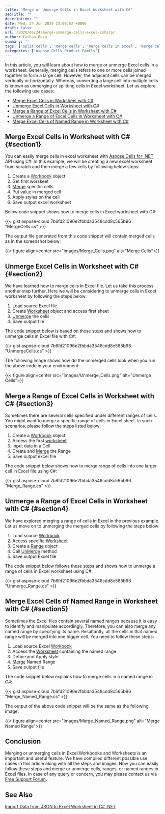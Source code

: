```yaml
---
title: 'Merge or Unmerge Cells in Excel Worksheet with C#'
seoTitle: ""
description: ""
date: Wed, 24 Jun 2020 23:08:52 +0000
draft: false
url: /2020/06/24/merge-unmerge-cells-excel-csharp/
author: Farhan Raza
summary: ''
tags: ['Split cells', 'merge cells', 'merge cells in excel', 'merge cells in named range', 'merge range of cells', 'unmerge cells', 'unmerge cells in excel']
categories: ['Aspose.Cells Product Family']
---
```


In this article, you will learn about how to merge or unmerge Excel cells in a worksheet. Generally, merging cells refers to one or more cells joined together to form a large cell. However, the adjacent cells can be merged vertically or horizontally. Whereas, converting a large cell into multiple cells is known as unmerging or splitting cells in Excel worksheet. Let us explore the following use cases:

*   [Merge Excel Cells in Worksheet with C#][1]
*   [Unmerge Excel Cells in Worksheet with C#][2]
*   [Merge a Range of Excel Cells in Worksheet with C#][3]
*   [Unmerge a Range of Excel Cells in Worksheet with C#][4]
*   [Merge Excel Cells of Named Range in Worksheet with C#][5]

## Merge Excel Cells in Worksheet with C# {#section1}

You can easily merge cells in excel worksheet with [Aspose.Cells for .NET][6] API using C#. In this example, we will be creating a new excel worksheet from scratch and then merge a few cells by following below steps:

1.  Create a [Workbook][7] object
2.  Get first worskeet
3.  [Merge][8] specific cells
4.  Put value in merged cell
5.  Apply styles on the cell
6.  Save output excel worksheet

Below code snippet shows how to merge cells in Excel worksheet with C#:

{{< gist aspose-cloud 7b6fd21096e2fbbda3548cdd8c565b96 "MergeCells.cs" >}}

The output file generated from this code snippet will contain merged cells as in the screenshot below:



{{< figure align=center src="images/Merge_Cells.png" alt="Merge Cells">}}


## Unmerge Excel Cells in Worksheet with C# {#section2}

We have learned how to merge cells in Excel file. Let us take this process another step further. Here we will be considering to unmerge cells in Excel worksheet by following the steps below:

1.  Load source Excel file
2.  Create [Worksheet][9] object and access first sheet
3.  [Unmerge][10] the cells
4.  Save output file

The code snippet below is based on these steps and shows how to unmerge cells in Excel file with C#:

{{< gist aspose-cloud 7b6fd21096e2fbbda3548cdd8c565b96 "UnmergeCells.cs" >}}

The following image shows how do the unmerged cells look when you run the above code in your environment:



{{< figure align=center src="images/Unmerge_Cells.png" alt="Unmerge Cells">}}


## Merge a Range of Excel Cells in Worksheet with C# {#section3}

Sometimes there are several cells specified under different ranges of cells. You might want to merge a specific range of cells in Excel sheet. In such scenarios, please follow the steps listed below:

1.  Create a [Workbook][11] object
2.  Access the first [worksheet][12]
3.  Input data in a Cell
4.  Create and [Merge][13] the Range
5.  Save output excel file

The code snippet below shows how to merge range of cells into one larger cell in Excel file using C#:

{{< gist aspose-cloud 7b6fd21096e2fbbda3548cdd8c565b96 "Merge_Range.cs" >}}

## Unmerge a Range of Excel Cells in Worksheet with C# {#section4}

We have explored merging a range of cells in Excel in the previous example. Let us move on to unmerging the merged cells by following the steps below:

1.  Load source [Workbook][14]
2.  Access specific [Worksheet][15]
3.  Create a [Range][16] object
4.  Call [UnMerge][17] method
5.  Save output Excel file

The code snippet below follows these steps and shows how to unmerge a range of cells in Excel worksheet using C#:

{{< gist aspose-cloud 7b6fd21096e2fbbda3548cdd8c565b96 "Unmerge_Range.cs" >}}

## Merge Excel Cells of Named Range in Worksheet with C# {#section5}

Sometimes the Excel files contain several named ranges because it is easy to identify and manipulate accordingly. Therefore, you can also merge any named range by specifying its name. Resultantly, all the cells in that named range will be merged into one bigger cell. You need to follow these steps:

1.  Load source Excel [Workbook][18]
2.  Access the [Worksheet][19] containing the named range
3.  Define and Apply style
4.  [Merge][20] Named Range
5.  Save output file

The code snippet below explains how to merge cells in a named range in C#:

{{< gist aspose-cloud 7b6fd21096e2fbbda3548cdd8c565b96 "Merge_Named_Range.cs" >}}

The output of the above code snippet will be the same as the following image:



{{< figure align=center src="images/Merge_Named_Range.png" alt="Merge Named Range">}}


## Conclusion

Merging or unmerging cells in Excel Workbooks and Worksheets is an important and useful feature. We have compiled different possible use cases in this article along with all the steps and images. Now you can easily follow these steps and merge or unmerge cells, ranges, or named ranges in Excel files. In case of any query or concern, you may please contact us via [Free Support Forum][21].

## See Also

[Import Data from JSON to Excel Worksheet in C# .NET][22]




[1]: #section1
[2]: #section2
[3]: #section3
[4]: #section4
[5]: #section5
[6]: https://products.aspose.com/cells/net
[7]: https://apireference.aspose.com/cells/net/aspose.cells/workbook
[8]: https://apireference.aspose.com/cells/net/aspose.cells/cells/methods/merge/index
[9]: https://apireference.aspose.com/cells/net/aspose.cells/worksheet
[10]: https://apireference.aspose.com/cells/net/aspose.cells/cells/methods/unmerge
[11]: https://apireference.aspose.com/cells/net/aspose.cells/workbook
[12]: https://apireference.aspose.com/cells/net/aspose.cells/worksheet
[13]: https://apireference.aspose.com/cells/net/aspose.cells/range/methods/merge
[14]: https://apireference.aspose.com/cells/net/aspose.cells/workbook
[15]: https://apireference.aspose.com/cells/net/aspose.cells/worksheet
[16]: https://apireference.aspose.com/cells/net/aspose.cells/range
[17]: https://apireference.aspose.com/cells/net/aspose.cells/range/methods/unmerge
[18]: https://apireference.aspose.com/cells/net/aspose.cells/workbook
[19]: https://apireference.aspose.com/cells/net/aspose.cells/worksheet
[20]: https://apireference.aspose.com/cells/net/aspose.cells/range/methods/merge
[21]: https://forum.aspose.com/c/cells
[22]: https://blog.aspose.com/2020/04/03/import-data-from-json-to-excel-in-csharp-asp.net/





